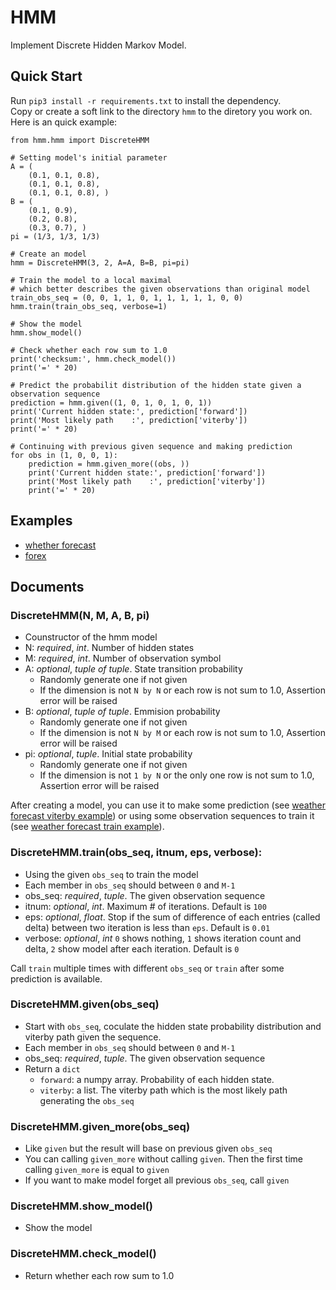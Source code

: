 # HMM

Implement Discrete Hidden Markov Model.


## Quick Start
Run `pip3 install -r requirements.txt` to install the dependency.  
Copy or create a soft link to the directory `hmm` to the diretory you work on.  
Here is an quick example:
```
from hmm.hmm import DiscreteHMM

# Setting model's initial parameter
A = (
	(0.1, 0.1, 0.8),
	(0.1, 0.1, 0.8),
	(0.1, 0.1, 0.8), )
B = (
	(0.1, 0.9),
	(0.2, 0.8),
	(0.3, 0.7), )
pi = (1/3, 1/3, 1/3)

# Create an model
hmm = DiscreteHMM(3, 2, A=A, B=B, pi=pi)

# Train the model to a local maximal
# which better describes the given observations than original model
train_obs_seq = (0, 0, 1, 1, 0, 1, 1, 1, 1, 1, 0, 0)
hmm.train(train_obs_seq, verbose=1)

# Show the model
hmm.show_model()

# Check whether each row sum to 1.0
print('checksum:', hmm.check_model())
print('=' * 20)

# Predict the probabilit distribution of the hidden state given a observation sequence
prediction = hmm.given((1, 0, 1, 0, 1, 0, 1))
print('Current hidden state:', prediction['forward'])
print('Most likely path    :', prediction['viterby'])
print('=' * 20)

# Continuing with previous given sequence and making prediction
for obs in (1, 0, 0, 1):
	prediction = hmm.given_more((obs, ))
	print('Current hidden state:', prediction['forward'])
	print('Most likely path    :', prediction['viterby'])
	print('=' * 20)
```


## Examples
- [whether forecast](./examples/weather_forecast/)
- [forex](./examples/forex/)


## Documents

### DiscreteHMM(N, M, A, B, pi)
- Counstructor of the hmm model
- N: _required_, _int_. Number of hidden states
- M: _required_, _int_. Number of observation symbol
- A: _optional_, _tuple of tuple_. State transition probability
	- Randomly generate one if not given
	- If the dimension is not `N by N` or each row is not sum to 1.0, Assertion error will be raised
- B: _optional_, _tuple of tuple_. Emmision probability
	- Randomly generate one if not given
	- If the dimension is not `N by M` or each row is not sum to 1.0, Assertion error will be raised
- pi: _optional_, _tuple_. Initial state probability
	- Randomly generate one if not given
	- If the dimension is not `1 by N` or the only one row is not sum to 1.0, Assertion error will be raised

After creating a model, you can use it to make some prediction (see [weather forecast viterby example](./examples/weather_forecast/viterbi.py)) or using some observation sequences to train it (see [weather forecast train example](./examples/weather_forecast/train.py)).  

### DiscreteHMM.train(obs_seq, itnum, eps, verbose):
- Using the given `obs_seq` to train the model
- Each member in `obs_seq` should between `0` and `M-1`
- obs_seq: _required_, _tuple_. The given observation sequence
- itnum: _optional_, _int_. Maximum # of iterations. Default is `100`
- eps: _optional_, _float_. Stop if the sum of difference of each entries (called delta) between two iteration is less than `eps`. Default is `0.01`
- verbose: _optional_, _int_ `0` shows nothing, `1` shows iteration count and delta, `2` show model after each iteration. Default is `0`

Call `train` multiple times with different `obs_seq` or `train` after some prediction is available.  

### DiscreteHMM.given(obs_seq)
- Start with `obs_seq`, coculate the hidden state probability distribution and viterby path given the sequence.
- Each member in `obs_seq` should between `0` and `M-1`
- obs_seq: _required_, _tuple_. The given observation sequence
- Return a `dict`
	- `forward`: a numpy array. Probability of each hidden state.
	- `viterby`: a list. The viterby path which is the most likely path generating the `obs_seq`

### DiscreteHMM.given_more(obs_seq)
- Like `given` but the result will base on previous given `obs_seq`
- You can calling `given_more` without calling `given`. Then the first time calling `given_more` is equal to `given`
- If you want to make model forget all previous `obs_seq`, call `given`

### DiscreteHMM.show_model()
- Show the model

### DiscreteHMM.check_model()
- Return whether each row sum to 1.0
